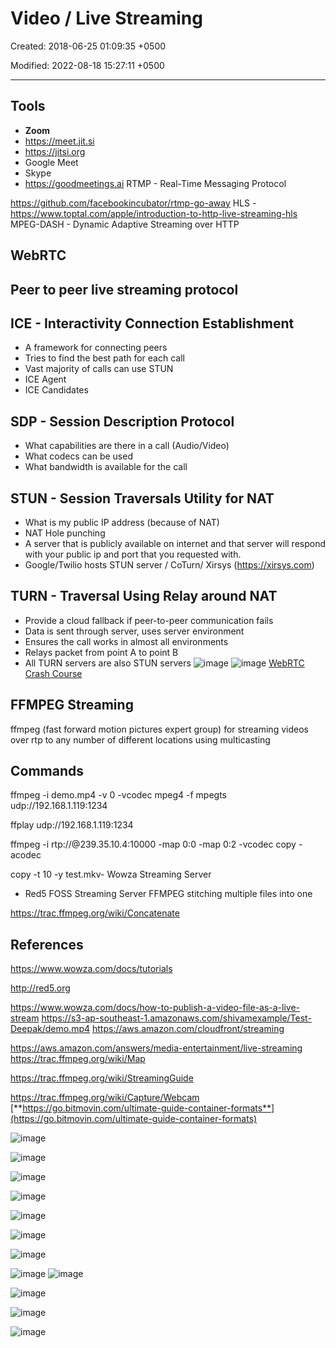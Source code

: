 # Video / Live Streaming

Created: 2018-06-25 01:09:35 +0500

Modified: 2022-08-18 15:27:11 +0500

---

## Tools

- **Zoom**
- <https://meet.jit.si>
- <https://jitsi.org>
- Google Meet
- Skype
- <https://goodmeetings.ai>
RTMP - Real-Time Messaging Protocol

<https://github.com/facebookincubator/rtmp-go-away>
HLS - <https://www.toptal.com/apple/introduction-to-http-live-streaming-hls>
MPEG-DASH - Dynamic Adaptive Streaming over HTTP

## WebRTC

## Peer to peer live streaming protocol

## ICE - Interactivity Connection Establishment

- A framework for connecting peers
- Tries to find the best path for each call
- Vast majority of calls can use STUN
- ICE Agent
- ICE Candidates

## SDP - Session Description Protocol

- What capabilities are there in a call (Audio/Video)
- What codecs can be used
- What bandwidth is available for the call

## STUN - Session Traversals Utility for NAT

- What is my public IP address (because of NAT)
- NAT Hole punching
- A server that is publicly available on internet and that server will respond with your public ip and port that you requested with.
- Google/Twilio hosts STUN server / CoTurn/ Xirsys (<https://xirsys.com>)

## TURN - Traversal Using Relay around NAT

- Provide a cloud fallback if peer-to-peer communication fails
- Data is sent through server, uses server environment
- Ensures the call works in almost all environments
- Relays packet from point A to point B
- All TURN servers are also STUN servers
![image](media/Video-Live-Streaming-image1.png)
![image](media/Video-Live-Streaming-image2.png)
[WebRTC Crash Course](https://youtu.be/FExZvpVvYxA)

## FFMPEG Streaming

ffmpeg (fast forward motion pictures expert group) for streaming videos over rtp to any number of different locations using multicasting

## Commands

ffmpeg -i demo.mp4 -v 0 -vcodec mpeg4 -f mpegts udp://192.168.1.119:1234

ffplay udp://192.168.1.119:1234

ffmpeg -i rtp://@239.35.10.4:10000 -map 0:0 -map 0:2 -vcodec copy -acodec

copy -t 10 -y test.mkv-  Wowza Streaming Server

- Red5 FOSS Streaming Server
FFMPEG stitching multiple files into one

<https://trac.ffmpeg.org/wiki/Concatenate>

## References

<https://www.wowza.com/docs/tutorials>

<http://red5.org>

<https://www.wowza.com/docs/how-to-publish-a-video-file-as-a-live-stream>
<https://s3-ap-southeast-1.amazonaws.com/shivamexample/Test-Deepak/demo.mp4>
<https://aws.amazon.com/cloudfront/streaming>

<https://aws.amazon.com/answers/media-entertainment/live-streaming>
<https://trac.ffmpeg.org/wiki/Map>

<https://trac.ffmpeg.org/wiki/StreamingGuide>

<https://trac.ffmpeg.org/wiki/Capture/Webcam>
[**https://go.bitmovin.com/ultimate-guide-container-formats**](https://go.bitmovin.com/ultimate-guide-container-formats)

![image](media/Video-Live-Streaming-image3.png)

![image](media/Video-Live-Streaming-image4.png)

![image](media/Video-Live-Streaming-image5.png)

![image](media/Video-Live-Streaming-image6.png)

![image](media/Video-Live-Streaming-image7.png)

![image](media/Video-Live-Streaming-image8.png)

![image](media/Video-Live-Streaming-image9.png)

![image](media/Video-Live-Streaming-image10.png)
![image](media/Video-Live-Streaming-image11.jpg)

![image](media/Video-Live-Streaming-image13.png)

![image](media/Video-Live-Streaming-image14.png)

![image](media/Video-Live-Streaming-image15.png)
